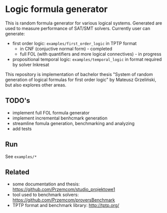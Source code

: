 # Logic formula generator

This is random formula generator for various logical systems. Generated are used to measure performance of SAT/SMT solvers. Currently user can generate:
- first order logic: `examples/first_order_logic` in TPTP format
    - in CNF (conjuctive normal form) - completed
    - full FOL (with quantifiers and more logical connectives) - in progress
- propositional temporal logic: `examples/temporal_logic` in format required by solver Inkresat 

This repository is implementation of bachelor thesis "System of random generation of logical formulas for first order logic" by Mateusz Grzeliński, but also explores other areas.

## TODO's

- implement full FOL formula generator
- implement incremental benhcmark generation
- streamline fomula generation, benchmarking and analyzing
- add tests

## Run

See `examples/*`

## Related

- some documentation and thesis: https://github.com/Przemcom/studio_projektowe1
- tool used to benchmark solvers: https://github.com/Przemcom/proversBenchmark 
- TPTP format and benchmark library: http://tptp.org/
